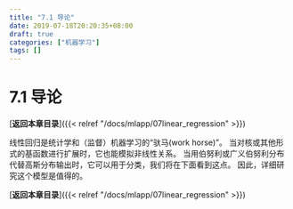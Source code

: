 ```yaml
---
title: "7.1 导论"
date: 2019-07-18T20:20:35+08:00
draft: true
categories: ["机器学习"]
tags: []
---
```


# 7.1 导论

[**返回本章目录**]({{< relref "/docs/mlapp/07linear_regression" >}})

线性回归是统计学和（监督）机器学习的“驮马\(work horse\)”。 当对核或其他形式的基函数进行扩展时，它也能模拟非线性关系。 当用伯努利或广义伯努利分布代替高斯分布输出时，它可以用于分类，我们将在下面看到这点。 因此，详细研究这个模型是值得的。

[**返回本章目录**]({{< relref "/docs/mlapp/07linear_regression" >}})


